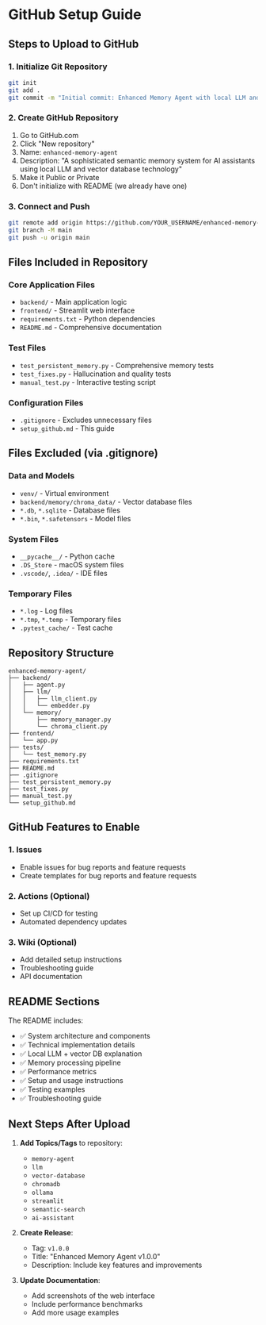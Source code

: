 # GitHub Setup Guide

## Steps to Upload to GitHub

### 1. Initialize Git Repository
```bash
git init
git add .
git commit -m "Initial commit: Enhanced Memory Agent with local LLM and vector DB"
```

### 2. Create GitHub Repository
1. Go to GitHub.com
2. Click "New repository"
3. Name: `enhanced-memory-agent`
4. Description: "A sophisticated semantic memory system for AI assistants using local LLM and vector database technology"
5. Make it Public or Private
6. Don't initialize with README (we already have one)

### 3. Connect and Push
```bash
git remote add origin https://github.com/YOUR_USERNAME/enhanced-memory-agent.git
git branch -M main
git push -u origin main
```

## Files Included in Repository

### Core Application Files
- `backend/` - Main application logic
- `frontend/` - Streamlit web interface
- `requirements.txt` - Python dependencies
- `README.md` - Comprehensive documentation

### Test Files
- `test_persistent_memory.py` - Comprehensive memory tests
- `test_fixes.py` - Hallucination and quality tests
- `manual_test.py` - Interactive testing script

### Configuration Files
- `.gitignore` - Excludes unnecessary files
- `setup_github.md` - This guide

## Files Excluded (via .gitignore)

### Data and Models
- `venv/` - Virtual environment
- `backend/memory/chroma_data/` - Vector database files
- `*.db`, `*.sqlite` - Database files
- `*.bin`, `*.safetensors` - Model files

### System Files
- `__pycache__/` - Python cache
- `.DS_Store` - macOS system files
- `.vscode/`, `.idea/` - IDE files

### Temporary Files
- `*.log` - Log files
- `*.tmp`, `*.temp` - Temporary files
- `.pytest_cache/` - Test cache

## Repository Structure
```
enhanced-memory-agent/
├── backend/
│   ├── agent.py
│   ├── llm/
│   │   ├── llm_client.py
│   │   └── embedder.py
│   └── memory/
│       ├── memory_manager.py
│       └── chroma_client.py
├── frontend/
│   └── app.py
├── tests/
│   └── test_memory.py
├── requirements.txt
├── README.md
├── .gitignore
├── test_persistent_memory.py
├── test_fixes.py
├── manual_test.py
└── setup_github.md
```

## GitHub Features to Enable

### 1. Issues
- Enable issues for bug reports and feature requests
- Create templates for bug reports and feature requests

### 2. Actions (Optional)
- Set up CI/CD for testing
- Automated dependency updates

### 3. Wiki (Optional)
- Add detailed setup instructions
- Troubleshooting guide
- API documentation

## README Sections

The README includes:
- ✅ System architecture and components
- ✅ Technical implementation details
- ✅ Local LLM + vector DB explanation
- ✅ Memory processing pipeline
- ✅ Performance metrics
- ✅ Setup and usage instructions
- ✅ Testing examples
- ✅ Troubleshooting guide

## Next Steps After Upload

1. **Add Topics/Tags** to repository:
   - `memory-agent`
   - `llm`
   - `vector-database`
   - `chromadb`
   - `ollama`
   - `streamlit`
   - `semantic-search`
   - `ai-assistant`

2. **Create Release**:
   - Tag: `v1.0.0`
   - Title: "Enhanced Memory Agent v1.0.0"
   - Description: Include key features and improvements

3. **Update Documentation**:
   - Add screenshots of the web interface
   - Include performance benchmarks
   - Add more usage examples
